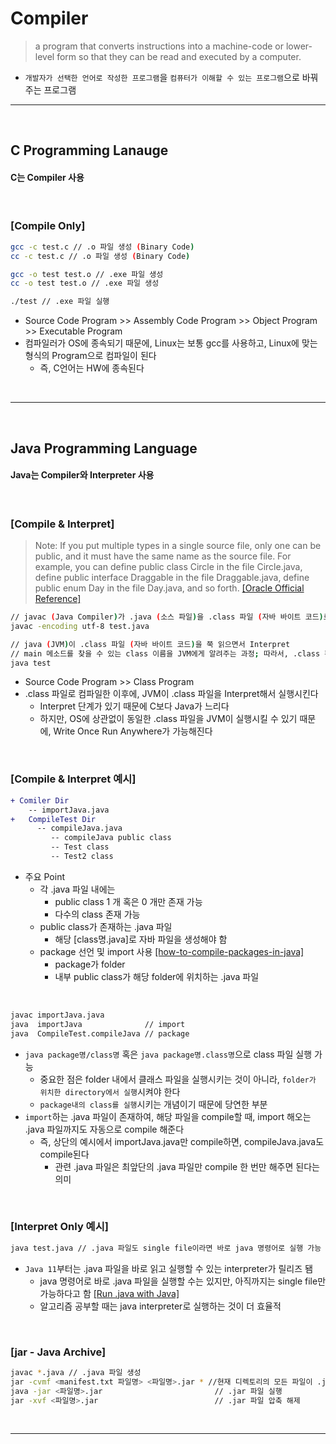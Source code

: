 # Compiler
> a program that converts instructions into a machine-code or lower-level form so that they can be read and executed by a computer.
* `개발자가 선택한 언어로 작성한 프로그램`을 `컴퓨터가 이해할 수 있는 프로그램`으로 바꿔주는 프로그램

<hr>
<br>

## C Programming Lanauge
#### C는 Compiler 사용

<br>

### [Compile Only]
```bash
gcc -c test.c // .o 파일 생성 (Binary Code)
cc -c test.c // .o 파일 생성 (Binary Code)

gcc -o test test.o // .exe 파일 생성
cc -o test test.o // .exe 파일 생성

./test // .exe 파일 실행
```
* Source Code Program >> Assembly Code Program >> Object Program >> Executable Program
* 컴파일러가 OS에 종속되기 때문에, Linux는 보통 gcc를 사용하고, Linux에 맞는 형식의 Program으로 컴파일이 된다
  * 즉, C언어는 HW에 종속된다

<br>
<hr>
<br>

## Java Programming Language
#### Java는 Compiler와 Interpreter 사용

<br>

### [Compile & Interpret]
> Note: If you put multiple types in a single source file, only one can be public, and it must have the same name as the source file. For example, you can define public class Circle in the file Circle.java, define public interface Draggable in the file Draggable.java, define public enum Day in the file Day.java, and so forth. [[Oracle Official Reference]](https://docs.oracle.com/javase/tutorial/java/package/createpkgs.html)

```bash
// javac (Java Compiler)가 .java (소스 파일)을 .class 파일 (자바 바이트 코드)로 Compile 
javac -encoding utf-8 test.java 

// java (JVM)이 .class 파일 (자바 바이트 코드)을 쭉 읽으면서 Interpret
// main 메소드를 찾을 수 있는 class 이름을 JVM에게 알려주는 과정; 따라서, .class 확장자까지 넣어줄 필요 없음
java test
```

* Source Code Program >> Class Program
* .class 파일로 컴파일한 이후에, JVM이 .class 파일을 Interpret해서 실행시킨다
  * Interpret 단계가 있기 때문에 C보다 Java가 느리다
  * 하지만, OS에 상관없이 동일한 .class 파일을 JVM이 실행시킬 수 있기 때문에, Write Once Run Anywhere가 가능해진다

<br>

### [Compile & Interpret 예시]
``` diff
+ Comiler Dir
    -- importJava.java
+   CompileTest Dir
      -- compileJava.java
         -- compileJava public class
         -- Test class
         -- Test2 class 
```
* 주요 Point
  * 각 .java 파일 내에는
    * public class 1 개 혹은 0 개만 존재 가능
    * 다수의 class 존재 가능
  * public class가 존재하는 .java 파일
    * 해당 [class명.java]로 자바 파일을 생성해야 함
  * package 선언 및 import 사용 [[how-to-compile-packages-in-java]](https://www.webucator.com/article/how-to-compile-packages-in-java/)
    * package가 folder 
    * 내부 public class가 해당 folder에 위치하는 .java 파일

<br>

``` zsh
javac importJava.java
java  importJava              // import 
java  CompileTest.compileJava // package
```
* `java package명/class명` 혹은 `java package명.class명`으로 class 파일 실행 가능
   * 중요한 점은 folder 내에서 클래스 파일을 실행시키는 것이 아니라, `folder가 위치한 directory에서 실행`시켜야 한다 
   * `package내의 class를 실행`시키는 개념이기 때문에 당연한 부분
* `import`하는 .java 파일이 존재하여, 해당 파일을 compile할 때, import 해오는 .java 파일까지도 자동으로 compile 해준다
   * 즉, 상단의 예시에서 importJava.java만 compile하면, compileJava.java도 compile된다 
     * 관련 .java 파일은 최앞단의 .java 파일만 compile 한 번만 해주면 된다는 의미

<br>

### [Interpret Only 예시]
```zsh
java test.java // .java 파일도 single file이라면 바로 java 명령어로 실행 가능
```
* `Java 11`부터는 .java 파일을 바로 읽고 실행할 수 있는 interpreter가 릴리즈 됌
  * java 명령어로 바로 .java 파일을 실행할 수는 있지만, 아직까지는 single file만 가능하다고 함 [[Run .java with Java]](https://www.infoq.com/articles/single-file-execution-java11/)
  * 알고리즘 공부할 때는 java interpreter로 실행하는 것이 더 효율적

<br>

### [jar - Java Archive]

``` bash
javac *.java // .java 파일 생성
jar -cvmf <manifest.txt 파일명> <파일명>.jar * //현재 디렉토리의 모든 파일이 .jar 파일로 압축
java -jar <파일명>.jar                         // .jar 파일 실행
jar -xvf <파일명>.jar                          // .jar 파일 압축 해제
```

<br>
<hr>
<br>
